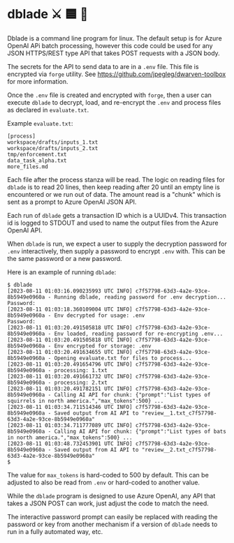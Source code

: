 # dblade ⚔️ 🟦 🧠

Dblade is a command line program for linux. The default setup is for Azure OpenAI APi batch processing, however this code could be used for any JSON HTTPS/REST type API that takes POST requests with a JSON body.

The secrets for the API to send data to are in a `.env` file. This file is encrypted via `forge` utility. See https://github.com/jpegleg/dwarven-toolbox for more information.

Once the `.env` file is created and encrypted with `forge`, then a user can execute `dblade` to decrypt, load, and re-encrypt the `.env` and process files as declared in `evaluate.txt`.

Example `evaluate.txt`:

```
[process]
workspace/drafts/inputs_1.txt
workspace/drafts/inputs_2.txt
tmp/enforcement.txt
data_task_alpha.txt
more_files.md
```

Each file after the process stanza will be read. The logic on reading files for `dblade` is to read 20 lines, then keep reading after 20 until an empty line is encountered or we run out of data.
The amount read is a "chunk" which is sent as a prompt to Azure OpenAI JSON API.

Each run of `dblade` gets a transaction ID which is a UUIDv4. This transaction id is logged to STDOUT and used to name the output files from the Azure OpenAI API.

When `dblade` is run, we expect a user to supply the decryption password for `.env` interactively, then supply a password to encrypt `.env` with. This can be the same password or a new password.

Here is an example of running `dblade`:

```
$ dblade
[2023-08-11 01:03:16.090235993 UTC INFO] c7f57798-63d3-4a2e-93ce-8b5949e0960a - Running dblade, reading password for .env decryption...
Password: 
[2023-08-11 01:03:18.360109004 UTC INFO] c7f57798-63d3-4a2e-93ce-8b5949e0960a - Env decrypted for usage: .env
Password: 
[2023-08-11 01:03:20.491505818 UTC INFO] c7f57798-63d3-4a2e-93ce-8b5949e0960a - Env loaded, reading password for re-encrypting .env...
[2023-08-11 01:03:20.491505818 UTC INFO] c7f57798-63d3-4a2e-93ce-8b5949e0960a - Env encrypted for storage: .env
[2023-08-11 01:03:20.491634655 UTC INFO] c7f57798-63d3-4a2e-93ce-8b5949e0960a - Opening evaluate.txt for files to process...
[2023-08-11 01:03:20.491654796 UTC INFO] c7f57798-63d3-4a2e-93ce-8b5949e0960a - processing: 1.txt
[2023-08-11 01:03:20.491661732 UTC INFO] c7f57798-63d3-4a2e-93ce-8b5949e0960a - processing: 2.txt
[2023-08-11 01:03:20.491782151 UTC INFO] c7f57798-63d3-4a2e-93ce-8b5949e0960a - Calling AI API for chunk: {"prompt":"List types of squirrels in north america.","max_tokens":500} ...
[2023-08-11 01:03:34.711514346 UTC INFO] c7f57798-63d3-4a2e-93ce-8b5949e0960a - Saved output from AI API to "review__1.txt_c7f57798-63d3-4a2e-93ce-8b5949e0960a"
[2023-08-11 01:03:34.711777089 UTC INFO] c7f57798-63d3-4a2e-93ce-8b5949e0960a - Calling AI API for chunk: {"prompt":"List types of bats in north america.","max_tokens":500} ...
[2023-08-11 01:03:48.732453901 UTC INFO] c7f57798-63d3-4a2e-93ce-8b5949e0960a - Saved output from AI API to "review__2.txt_c7f57798-63d3-4a2e-93ce-8b5949e0960a"
$
```

The value for `max_tokens` is hard-coded to 500 by default. This can be adjusted to also be read from `.env` or hard-coded to another value.

While the `dblade` program is designed to use Azure OpenAI, any API that takes a JSON POST can work, just adjust the code to match the need. 

The interactive password prompt can easily be replaced with reading the password or key from another mechanism if a version of `dblade` needs to run in a fully automated way, etc.
